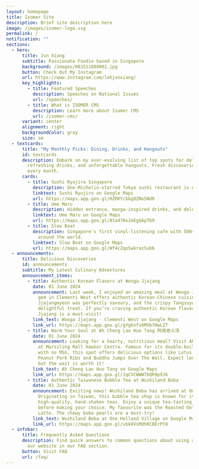 ```yaml
---
layout: homepage
title: Isomer Site
description: Brief site description here
image: /images/isomer-logo.svg
permalink: /
notification: ""
sections:
  - hero:
      title: Jun Xiang
      subtitle: Passionate Foodie based in Singapore
      background: /images/001511880001.jpg
      button: Check Out My Instagram
      url: https://www.instagram.com/lohjunxiang/
      key_highlights:
        - title: Featured Speeches
          description: Speeches on National Issues
          url: /speeches/
        - title: What is ISOMER CMS
          description: Learn more about Isomer CMS
          url: /isomer-cms/
      variant: center
      alignment: right
      backgroundColor: gray
      size: sm
  - textcards:
      title: "My Monthly Picks: Dining, Drinks, and Hangouts"
      id: textcards
      description: Embark on my ever-evolving list of top spots for delectable dining,
        refreshing drinks, and unforgettable hangouts. Fresh discoveries update
        every month.
      cards:
        - title: Sushi Ryujiro Singapore
          description: One-Michelin-starred Tokyo sushi restaurant is now open in Singapore.
          linktext: Sushi Ryujiro on Google Maps
          url: https://maps.app.goo.gl/HZRKYcbbg8ZNo5Nd6
        - title: Ume Maru
          description: Hidden entrance, manga-inspired drinks, and delectable bites.
          linktext: Ume Maru on Google Maps
          url: https://maps.app.goo.gl/Ata47Ns2mEgGApTb9
        - title: Slow Boat
          description: Singapore's first vinyl-listening cafe with 500+ records from
            around the world.
          linktext: Slow Boat on Google Maps
          url: https://maps.app.goo.gl/Wf4cZqoSwkrazSub6
  - announcements:
      title: Delicious Discoveries
      id: announcements
      subtitle: My Latest Culinary Adventures
      announcement_items:
        - title: Authentic Korean Flavors at Wooga Jjajang
          date: 01 June 2024
          announcement: Last week, I enjoyed an amazing meal at Wooga Jjajang. This hidden
            gem in Clementi West offers authentic Korean-Chinese cuisine. The
            Jjajangmyeon was perfectly savoury, and the crispy Tangsuyuk was a
            delightful treat. If you’re craving authentic Korean flavours, Wooga
            Jjajang is a must-visit!
          link_text: Wooga Jjajang - Clementi West on Google Maps
          link_url: https://maps.app.goo.gl/gYgknfs6MUb7HwLZ7
        - title: Warm Your Soul at Ah Cheng Lao Huo Tang 阿成老火汤
          date: 01 June 2024
          announcement: Looking for a hearty, nutritious meal? Visit Ah Cheng Lao Huo Tang
            at Marsiling Mall Hawker Centre. Famous for its double-boiled soups
            with no MSG, this spot offers delicious options like Lotus Root
            Peanut Pork Ribs and Buddha Jumps Over The Wall. Expect long queues,
            but the wait is worth it!
          link_text: Ah Cheng Lao Huo Tang on Google Maps
          link_url: https://maps.app.goo.gl/JqCVCWWW7bQR9p9J6
        - title: Authentic Taiwanese Bubble Tea at Wushiland Boba
          date: 01 June 2024
          announcement: Exciting news! Wushiland Boba has arrived at One Holland Village.
            Originating in Taiwan, this bubble tea shop is known for its
            high-quality, hand-shaken teas. Enjoy a unique tea-tasting corner
            before making your choice. My favourite was the Roasted Oolong
            Latte. The chewy boba pearls are a must-try!
          link_text: Wushiland Boba at One Holland Village on Google Maps
          link_url: https://maps.app.goo.gl/vbk8VsMdhRCBErPt8
  - infobar:
      title: Frequently Asked Questions
      description: Find quick answers to common questions about using and navigating
        our website in our FAQ section.
      button: Visit FAQ
      url: /faq/
---
```

